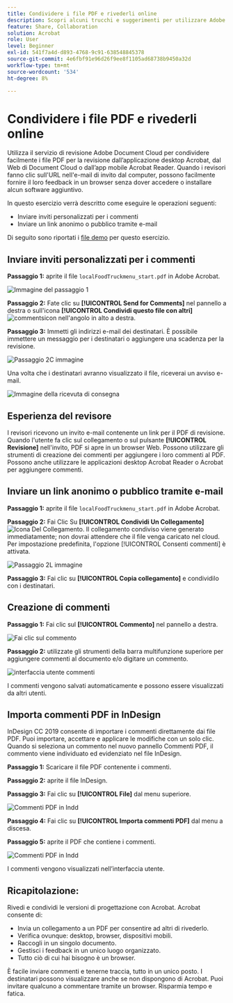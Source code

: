 ```yaml
---
title: Condividere i file PDF e rivederli online
description: Scopri alcuni trucchi e suggerimenti per utilizzare Adobe Document Cloud
feature: Share, Collaboration
solution: Acrobat
role: User
level: Beginner
exl-id: 541f7a4d-d893-4768-9c91-638548845378
source-git-commit: 4e6fbf91e96d26f9ee8f1105ad68738b9450a32d
workflow-type: tm+mt
source-wordcount: '534'
ht-degree: 8%

---
```


# Condividere i file PDF e rivederli online

Utilizza il servizio di revisione Adobe Document Cloud per condividere facilmente i file PDF per la revisione dall’applicazione desktop Acrobat, dal Web di Document Cloud o dall’app mobile Acrobat Reader. Quando i revisori fanno clic sull&#39;URL nell&#39;e-mail di invito dal computer, possono facilmente fornire il loro feedback in un browser senza dover accedere o installare alcun software aggiuntivo.

In questo esercizio verrà descritto come eseguire le operazioni seguenti:

* Inviare inviti personalizzati per i commenti
* Inviare un link anonimo o pubblico tramite e-mail

Di seguito sono riportati i [file demo](assets/01_Review.zip) per questo esercizio.

## Inviare inviti personalizzati per i commenti

**Passaggio 1:** aprite il file `localFoodTruckmenu_start.pdf` in Adobe Acrobat.

![Immagine del passaggio 1](assets/Step1.png)

**Passaggio 2:** Fate clic su **[!UICONTROL Send for Comments]** nel pannello a destra o sull&#39;icona **[!UICONTROL Condividi questo file con altri]** ![commentsicon](assets/sendforcommentsicon.png) nell&#39;angolo in alto a destra.

**Passaggio 3:** Immetti gli indirizzi e-mail dei destinatari. È possibile immettere un messaggio per i destinatari o aggiungere una scadenza per la revisione.

![Passaggio 2C immagine](assets/Step2C.png)

Una volta che i destinatari avranno visualizzato il file, riceverai un avviso e-mail.

![Immagine della ricevuta di consegna](assets/deliveryReceipt_Track.png)

## Esperienza del revisore

I revisori ricevono un invito e-mail contenente un link per il PDF di revisione. Quando l&#39;utente fa clic sul collegamento o sul pulsante **[!UICONTROL Revisione]** nell&#39;invito, PDF si apre in un browser Web. Possono utilizzare gli strumenti di creazione dei commenti per aggiungere i loro commenti al PDF. Possono anche utilizzare le applicazioni desktop Acrobat Reader o Acrobat per aggiungere commenti.

## Inviare un link anonimo o pubblico tramite e-mail

**Passaggio 1:** aprite il file `localFoodTruckmenu_start.pdf` in Adobe Acrobat.

**Passaggio 2:** Fai Clic Su **[!UICONTROL Condividi Un Collegamento]** ![Icona Del Collegamento](assets/sendlinkicon.png). Il collegamento condiviso viene generato immediatamente; non dovrai attendere che il file venga caricato nel cloud. Per impostazione predefinita, l&#39;opzione [!UICONTROL Consenti commenti] è attivata.

![Passaggio 2L immagine](assets/Step2L.png)

**Passaggio 3:** Fai clic su **[!UICONTROL Copia collegamento]** e condividilo con i destinatari.

## Creazione di commenti

**Passaggio 1:** Fai clic sul **[!UICONTROL Commento]** nel pannello a destra.

![Fai clic sul commento](assets/Cselect.jpg)

**Passaggio 2:** utilizzate gli strumenti della barra multifunzione superiore per aggiungere commenti al documento e/o digitare un commento.

![interfaccia utente commenti](assets/commentsui.png)

I commenti vengono salvati automaticamente e possono essere visualizzati da altri utenti.

## Importa commenti PDF in InDesign

InDesign CC 2019 consente di importare i commenti direttamente dai file PDF. Puoi importare, accettare e applicare le modifiche con un solo clic. Quando si seleziona un commento nel nuovo pannello Commenti PDF, il commento viene individuato ed evidenziato nel file InDesign.

**Passaggio 1:** Scaricare il file PDF contenente i commenti.

**Passaggio 2:** aprite il file InDesign.

**Passaggio 3:** Fai clic su **[!UICONTROL File]** dal menu superiore.

![Commenti PDF in Indd](assets/inddpdf.png)

**Passaggio 4:** Fai clic su **[!UICONTROL Importa commenti PDF]** dal menu a discesa.

**Passaggio 5:** aprite il PDF che contiene i commenti.

![Commenti PDF in Indd](assets/inddpdfshown.png)

I commenti vengono visualizzati nell’interfaccia utente.

## Ricapitolazione:

Rivedi e condividi le versioni di progettazione con Acrobat. Acrobat consente di:

* Invia un collegamento a un PDF per consentire ad altri di rivederlo.
* Verifica ovunque: desktop, browser, dispositivi mobili.
* Raccogli in un singolo documento.
* Gestisci i feedback in un unico luogo organizzato.
* Tutto ciò di cui hai bisogno è un browser.

È facile inviare commenti e tenerne traccia, tutto in un unico posto. I destinatari possono visualizzare anche se non dispongono di Acrobat. Puoi invitare qualcuno a commentare tramite un browser. Risparmia tempo e fatica.
